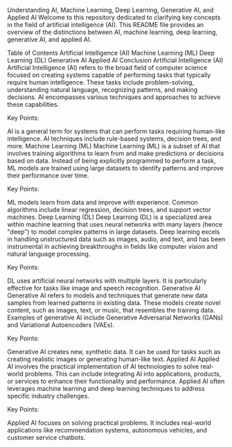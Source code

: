 Understanding AI, Machine Learning, Deep Learning, Generative AI, and Applied AI
Welcome to this repository dedicated to clarifying key concepts in the field of artificial intelligence (AI). This README file provides an overview of the distinctions between AI, machine learning, deep learning, generative AI, and applied AI.

Table of Contents
Artificial Intelligence (AI)
Machine Learning (ML)
Deep Learning (DL)
Generative AI
Applied AI
Conclusion
Artificial Intelligence (AI)
Artificial Intelligence (AI) refers to the broad field of computer science focused on creating systems capable of performing tasks that typically require human intelligence. These tasks include problem-solving, understanding natural language, recognizing patterns, and making decisions. AI encompasses various techniques and approaches to achieve these capabilities.

Key Points:

AI is a general term for systems that can perform tasks requiring human-like intelligence.
AI techniques include rule-based systems, decision trees, and more.
Machine Learning (ML)
Machine Learning (ML) is a subset of AI that involves training algorithms to learn from and make predictions or decisions based on data. Instead of being explicitly programmed to perform a task, ML models are trained using large datasets to identify patterns and improve their performance over time.

Key Points:

ML models learn from data and improve with experience.
Common algorithms include linear regression, decision trees, and support vector machines.
Deep Learning (DL)
Deep Learning (DL) is a specialized area within machine learning that uses neural networks with many layers (hence "deep") to model complex patterns in large datasets. Deep learning excels in handling unstructured data such as images, audio, and text, and has been instrumental in achieving breakthroughs in fields like computer vision and natural language processing.

Key Points:

DL uses artificial neural networks with multiple layers.
It is particularly effective for tasks like image and speech recognition.
Generative AI
Generative AI refers to models and techniques that generate new data samples from learned patterns in existing data. These models create novel content, such as images, text, or music, that resembles the training data. Examples of generative AI include Generative Adversarial Networks (GANs) and Variational Autoencoders (VAEs).

Key Points:

Generative AI creates new, synthetic data.
It can be used for tasks such as creating realistic images or generating human-like text.
Applied AI
Applied AI involves the practical implementation of AI technologies to solve real-world problems. This can include integrating AI into applications, products, or services to enhance their functionality and performance. Applied AI often leverages machine learning and deep learning techniques to address specific industry challenges.

Key Points:

Applied AI focuses on solving practical problems.
It includes real-world applications like recommendation systems, autonomous vehicles, and customer service chatbots.